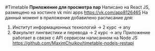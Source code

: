 #Timetable
**Приложение для просмотра пар**
Написано на React JS, размещено на хостинге vk mini apps https://vk.com/app8126465
На данный момент в приложение добавилено расписание для:
1) Институт информационных технологий -> 2 курс -> any
2) Факультет лингвистики и перевода -> 2 курс -> any
Приложение работает в связке с API сервисом написанном на Node JS https://github.com/MaximChuikov/timetable-nodejs-restapi
